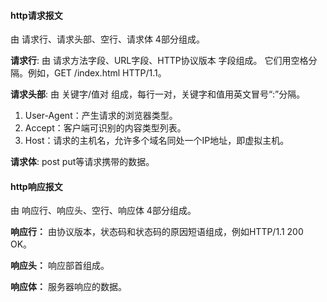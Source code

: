 #### http请求报文
由 请求行、请求头部、空行、请求体 4部分组成。

<b>请求行</b>: 由 请求方法字段、URL字段、HTTP协议版本 字段组成。
它们用空格分隔。例如，GET /index.html HTTP/1.1。

<b>请求头部</b>: 由 关键字/值对 组成，每行一对，关键字和值用英文冒号“:”分隔。

1. User-Agent：产生请求的浏览器类型。
2. Accept：客户端可识别的内容类型列表。
3. Host：请求的主机名，允许多个域名同处一个IP地址，即虚拟主机。

<b>请求体</b>: post put等请求携带的数据。
 
#### http响应报文
由 响应行、响应头、空行、响应体 4部分组成。

<b>响应行：</b> 由协议版本，状态码和状态码的原因短语组成，例如HTTP/1.1 200 OK。

<b>响应头：</b> 响应部首组成。

<b>响应体：</b> 服务器响应的数据。
